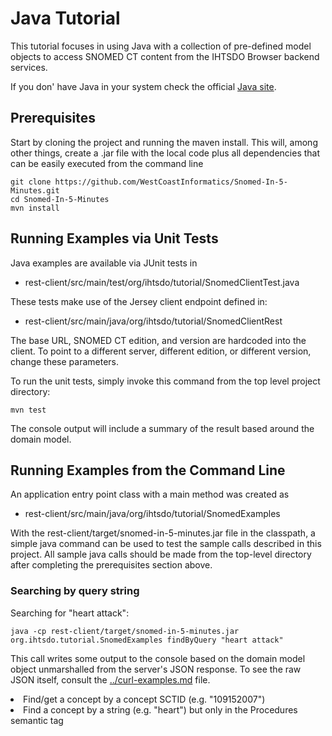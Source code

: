 Java Tutorial
=============

This tutorial focuses in using Java with a collection of pre-defined model objects to access SNOMED CT content from the IHTSDO Browser backend services.

If you don' have Java in your system check the official [Java site](https://java.com/).

Prerequisites
-------------
Start by cloning the project and running the maven install.  This will, among other things, create a .jar file with the local code plus all dependencies that can be easily executed from the command line

```
git clone https://github.com/WestCoastInformatics/Snomed-In-5-Minutes.git
cd Snomed-In-5-Minutes
mvn install
```


Running Examples via Unit Tests
-------------------------------
Java examples are available via JUnit tests in
* rest-client/src/main/test/org/ihtsdo/tutorial/SnomedClientTest.java

These tests make use of the Jersey client endpoint defined in:
* rest-client/src/main/java/org/ihtsdo/tutorial/SnomedClientRest

The base URL, SNOMED CT edition, and version are hardcoded into the client. To point to a different server, different edition, or different version, change these parameters.

To run the unit tests, simply invoke this command from the top level project directory:

```
mvn test
```

The console output will include a summary of the result based around the domain model.

Running Examples from the Command Line
--------------------------------------
An application entry point class with a main method was created as
* rest-client/src/main/java/org/ihtsdo/tutorial/SnomedExamples

With the rest-client/target/snomed-in-5-minutes.jar file in the classpath, a simple java command can be used to test the sample calls described in this project.  All sample java calls should be made from the top-level directory after completing the prerequisites section above.

### Searching by query string

Searching for "heart attack":
```
java -cp rest-client/target/snomed-in-5-minutes.jar org.ihtsdo.tutorial.SnomedExamples findByQuery "heart attack"
```

This call writes some output to the console based on the domain model object unmarshalled from the server's JSON response.  To see the raw JSON itself, consult the [../curl-examples.md](curl-examples.md "Curl Examples") file.

<div style="max-height: 400px; overflow-y: scroll>
<pre>
  results = MatchResults [matches=[Match [term=Heart attack, conceptId=22298006, active=true, conceptActive=true, fsn=Myocardial infarction (disorder), module=900000000000207008, definitionStatus=Fully defined], Match [term=Fear of heart attack, conceptId=102931001, active=true, conceptActive=true, fsn=Fear of heart attack (finding), module=900000000000207008, definitionStatus=Primitive], Match [term=Fear of having a heart attack, conceptId=247818001, active=true, conceptActive=true, fsn=Fear of having a heart attack (finding), module=900000000000207008, definitionStatus=Primitive], Match [term=Fear of heart attack (finding), conceptId=102931001, active=true, conceptActive=true, fsn=Fear of heart attack (finding), module=900000000000207008, definitionStatus=Primitive], Match [term=Anxiety about having a heart attack, conceptId=277834005, active=true, conceptActive=true, fsn=Anxiety about having a heart attack (finding), module=900000000000207008, definitionStatus=Primitive], Match [term=Fear of having a heart attack (finding), conceptId=247818001, active=true, conceptActive=true, fsn=Fear of having a heart attack (finding), module=900000000000207008, definitionStatus=Primitive], Match [term=Anxiety about having a heart attack (finding), conceptId=277834005, active=true, conceptActive=true, fsn=Anxiety about having a heart attack (finding), module=900000000000207008, definitionStatus=Primitive], Match [term=Congestive heart failure, hypertension, age 75 years or older, diabetes, and previous stroke or transient ischemic attack risk score, conceptId=438367009, active=true, conceptActive=true, fsn=Congestive heart failure, hypertension, age 75 years or older, diabetes, and previous stroke or transient ischemic attack risk score (assessment scale), module=900000000000207008, definitionStatus=Primitive], Match [term=Congestive heart failure, hypertension, age 75 years or older, diabetes, and previous stroke or transient ischaemic attack risk score, conceptId=438367009, active=true, conceptActive=true, fsn=Congestive heart failure, hypertension, age 75 years or older, diabetes, and previous stroke or transient ischemic attack risk score (assessment scale), module=900000000000207008, definitionStatus=Primitive], Match [term=Congestive heart failure, hypertension, age 75 years or older, diabetes, and previous stroke or transient ischemic attack risk score (assessment scale), conceptId=438367009, active=true, conceptActive=true, fsn=Congestive heart failure, hypertension, age 75 years or older, diabetes, and previous stroke or transient ischemic attack risk score (assessment scale), module=900000000000207008, definitionStatus=Primitive], Match [term=Congestive heart failure, hypertension, age 75 years or older, diabetes, previous stroke or transient ischemic attack, vascular disease, age 65-74 years, and sex category risk score, conceptId=713678009, active=true, conceptActive=true, fsn=Congestive heart failure, hypertension, age 75 years or older, diabetes, previous stroke or transient ischemic attack, vascular disease, age 65-74 years, and sex category risk score (assessment scale), module=900000000000207008, definitionStatus=Primitive], Match [term=Congestive heart failure, hypertension, age 75 years or older, diabetes, previous stroke or transient ischaemic attack, vascular disease, age 65-74 years, and sex category risk score, conceptId=713678009, active=true, conceptActive=true, fsn=Congestive heart failure, hypertension, age 75 years or older, diabetes, previous stroke or transient ischemic attack, vascular disease, age 65-74 years, and sex category risk score (assessment scale), module=900000000000207008, definitionStatus=Primitive], Match [term=Congestive heart failure, hypertension, age 75 years or older, diabetes, previous stroke or transient ischemic attack, vascular disease, age 65-74 years, and sex category risk score (assessment scale), conceptId=713678009, active=true, conceptActive=true, fsn=Congestive heart failure, hypertension, age 75 years or older, diabetes, previous stroke or transient ischemic attack, vascular disease, age 65-74 years, and sex category risk score (assessment scale), module=900000000000207008, definitionStatus=Primitive]], details={total=13, returnLimit=100, skipTo=0}, filters={semTag={disorder=1, assessment scale=6, finding=6}, module={900000000000207008=13}, refsetId={900000000000497000=13, 900000000000498005=13}, lang={english=13}}]
    match = Match [term=Heart attack, conceptId=22298006, active=true, conceptActive=true, fsn=Myocardial infarction (disorder), module=900000000000207008, definitionStatus=Fully defined]
    match = Match [term=Fear of heart attack, conceptId=102931001, active=true, conceptActive=true, fsn=Fear of heart attack (finding), module=900000000000207008, definitionStatus=Primitive]
    match = Match [term=Fear of having a heart attack, conceptId=247818001, active=true, conceptActive=true, fsn=Fear of having a heart attack (finding), module=900000000000207008, definitionStatus=Primitive]
    match = Match [term=Fear of heart attack (finding), conceptId=102931001, active=true, conceptActive=true, fsn=Fear of heart attack (finding), module=900000000000207008, definitionStatus=Primitive]
    match = Match [term=Anxiety about having a heart attack, conceptId=277834005, active=true, conceptActive=true, fsn=Anxiety about having a heart attack (finding), module=900000000000207008, definitionStatus=Primitive]
    match = Match [term=Fear of having a heart attack (finding), conceptId=247818001, active=true, conceptActive=true, fsn=Fear of having a heart attack (finding), module=900000000000207008, definitionStatus=Primitive]
    match = Match [term=Anxiety about having a heart attack (finding), conceptId=277834005, active=true, conceptActive=true, fsn=Anxiety about having a heart attack (finding), module=900000000000207008, definitionStatus=Primitive]
    match = Match [term=Congestive heart failure, hypertension, age 75 years or older, diabetes, and previous stroke or transient ischemic attack risk score, conceptId=438367009, active=true, conceptActive=true, fsn=Congestive heart failure, hypertension, age 75 years or older, diabetes, and previous stroke or transient ischemic attack risk score (assessment scale), module=900000000000207008, definitionStatus=Primitive]
    match = Match [term=Congestive heart failure, hypertension, age 75 years or older, diabetes, and previous stroke or transient ischaemic attack risk score, conceptId=438367009, active=true, conceptActive=true, fsn=Congestive heart failure, hypertension, age 75 years or older, diabetes, and previous stroke or transient ischemic attack risk score (assessment scale), module=900000000000207008, definitionStatus=Primitive]
    match = Match [term=Congestive heart failure, hypertension, age 75 years or older, diabetes, and previous stroke or transient ischemic attack risk score (assessment scale), conceptId=438367009, active=true, conceptActive=true, fsn=Congestive heart failure, hypertension, age 75 years or older, diabetes, and previous stroke or transient ischemic attack risk score (assessment scale), module=900000000000207008, definitionStatus=Primitive]
    match = Match [term=Congestive heart failure, hypertension, age 75 years or older, diabetes, previous stroke or transient ischemic attack, vascular disease, age 65-74 years, and sex category risk score, conceptId=713678009, active=true, conceptActive=true, fsn=Congestive heart failure, hypertension, age 75 years or older, diabetes, previous stroke or transient ischemic attack, vascular disease, age 65-74 years, and sex category risk score (assessment scale), module=900000000000207008, definitionStatus=Primitive]
    match = Match [term=Congestive heart failure, hypertension, age 75 years or older, diabetes, previous stroke or transient ischaemic attack, vascular disease, age 65-74 years, and sex category risk score, conceptId=713678009, active=true, conceptActive=true, fsn=Congestive heart failure, hypertension, age 75 years or older, diabetes, previous stroke or transient ischemic attack, vascular disease, age 65-74 years, and sex category risk score (assessment scale), module=900000000000207008, definitionStatus=Primitive]
    match = Match [term=Congestive heart failure, hypertension, age 75 years or older, diabetes, previous stroke or transient ischemic attack, vascular disease, age 65-74 years, and sex category risk score (assessment scale), conceptId=713678009, active=true, conceptActive=true, fsn=Congestive heart failure, hypertension, age 75 years or older, diabetes, previous stroke or transient ischemic attack, vascular disease, age 65-74 years, and sex category risk score (assessment scale), module=900000000000207008, definitionStatus=Primitive]
    details = {total=13, returnLimit=100, skipTo=0}
    filters = {semTag={disorder=1, assessment scale=6, finding=6}, module={900000000000207008=13}, refsetId={900000000000497000=13, 900000000000498005=13}, lang={english=13}}

</pre>
</div>


...

* Find/get a concept by a description SCTID (e.g. "679406011")
* Find/get a concept by a concept SCTID (e.g. "109152007")
* Find a concept by a string (e.g. "heart") but only in the Procedures semantic tag
